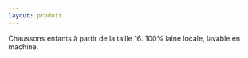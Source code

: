 ```yaml
---
layout: produit
---
```


Chaussons enfants à partir de la taille 16. 100% laine locale, lavable en machine.